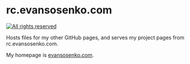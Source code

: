 # rc.evansosenko.com

[![All rights reserved](https://img.shields.io/badge/license-All_rights_reserved-blue.svg)](./LICENSE.txt)

Hosts files for my other GitHub pages,
and serves my project pages from rc.evansosenko.com.

My homepage is [evansosenko.com](https://evansosenko.com).
